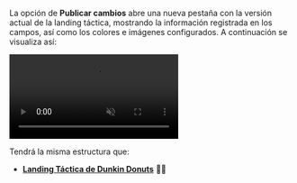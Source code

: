 La opción de **Publicar cambios** abre una nueva pestaña con la versión actual de la landing táctica, mostrando la información registrada en los campos, así como los colores e imágenes configurados. A continuación se visualiza así:

<video src="/images/Modelo-de-landing.mp4" autoplay muted loop controls>
  Tu navegador no soporta el video.
</video>

Tendrá la misma estructura que:

- **[Landing Táctica de Dunkin Donuts](https://www.casinoatlanticcity.com/promociones-donas)** 🍩🔗
